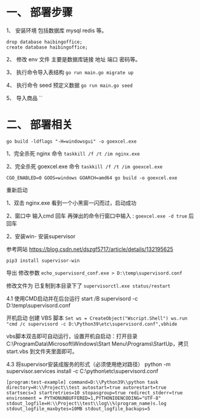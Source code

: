 # 一、 部署步骤

1、 安装环境
    包括数据库 mysql redis 等。

    drop database haibingoffice;
    create database haibingoffice;

2、 修改 env 文件
    主要是数据库链接 地址 端口 密码等。

3、 执行命令导入表结构
    `go run main.go migrate up`

4、 执行命令 seed 预定义数据
    `go run main.go seed`

5、 导入商品
    ``



# 二、 部署相关
`go build -ldflags "-H=windowsgui" -o goexcel.exe`

1、完全杀死 nginx 命令 
`taskkill /f /t /im nginx.exe`

2、完全杀死 goexcel.exe 命令
`taskkill /f /t /im goexcel.exe`



`CGO_ENABLED=0 GOOS=windows GOARCH=amd64 go build -o goexcel.exe`

重新启动

1、双击 nginx.exe 看到一个小黑窗一闪而过，启动成功

2、窗口中 输入cmd 回车 
再弹出的命令行窗口中输入 : 
`goexcel.exe -d true`
 后回车


2、安装win- 安装supervisor

参考网站
https://blog.csdn.net/dszgf5717/article/details/132195625


`pip3 install supervisor-win`

导出 修改参数
`echo_supervisord_conf.exe > D:\temp\supervisord.conf`


修改文件为
已复制到本目录下了
`supervisorctl.exe status/restart`


4.1 使用CMD启动并在后台运行
start /B supervisord -c D:\temp\supervisord.conf

开机启动 创建 VBS 脚本
`
Set ws = CreateObject("Wscript.Shell")
ws.run "cmd /c supervisord -c D:\Python39\etc\supervisord.conf",vbhide
`

vbs脚本双击即可自动运行，设置开机自启动：打开目录 C:\ProgramData\Microsoft\Windows\Start Menu\Programs\StartUp，拷贝 start.vbs 到文件夹里面即可。


4.3 将supervisor安装成服务的形式（必须使用绝对路径）
python -m supervisor.services install -c C:\python\etc\supervisord.conf

`
[program:test-example]
command=D:\\Python39\\python task
directory=H:\\Project\\test
autostart=true
autorestart=true
startsecs=3
startretries=10
stopasgroup=true
redirect_stderr=true
environment = PYTHONUNBUFFERED=1,PYTHONIOENCODING="UTF-8"
stdout_logfile=H:\\Project\\test\\log\\%(program_name)s.log
stdout_logfile_maxbytes=10MB
stdout_logfile_backups=5
`

